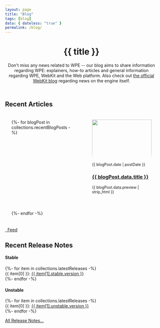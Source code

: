 ```yaml
---
layout: page
title: "Blog"
tags: [blog]
data: { dateless: "true" }
permalink: /blog/
---
```

<style>
.card ol {
	padding: 1.5em;
}
@media (min-width: 60em) {
	.card ol {
		display: grid;
		grid-template-columns: repeat(2, 1fr);
		gap: 3em 5em;
	}
}
.card ol img {
	width: 100%;
	height: 9em;
	margin-block: 0 1em;
	object-fit: cover;
	object-position: top center;
	mask: linear-gradient(0deg, #FFF0, 0.5em, #FFFF 1.5em);
}
.card ol p, .card ol time {
	font-size: 90%;
}
</style>

<header class="page">

# {{ title }}

Don't miss any news related to WPE -- our blog aims to share information regarding WPE: explainers, how-to articles and general information regarding WPE, WebKit
and the Web platform. Also check out [the official WebKit blog](https://webkit.org/blog/) regarding news on the engine itself. 

</header>

## Recent Articles

<div class="card">
	<ol reversed role="list" class="w-list-unstyled" style="margin: 1rem 0 1rem 0; list-style: none;">
	{%- for blogPost in collections.recentBlogPosts -%}
		<li class="listitem">
			<img src="{{ blogPost.data.thumbnail | url }}" alt="">
			<time>{{ blogPost.date | postDate }}</time>
			<h3><a href="{{ blogPost.url | url }}">{{ blogPost.data.title }}</a></h3>
			<p>{{ blogPost.data.preview | strip_html }}</p>
		</li>
	{%- endfor -%}
	</ol>
	<a class="btn" href="{{ '/blog.xml' | url }}"><i class="icon-feed"></i>&nbsp;&nbsp;Feed</a>
</div>


## Recent Release Notes

<div class="container">
  <div class="card-deck">
    <div class="card">
      <h4 class="card-header text-center">Stable</h4>
      <div class="list-group list-group-flush">
        {%- for item in collections.latestReleases -%}
        <div class="list-group-item list-group-item-action d-flex justify-content-between align-items-center">
          {{ item[0] }}:
          <a class="badge badge-secondary"
             href="{{ item[1].stable.url | url }}">{{ item[1].stable.version }}</a>
        </div>
        {%- endfor -%}
      </div>
    </div>

   <div class="card">
      <h4 class="card-header text-center">Unstable</h4>
      <div class="list-group list-group-flush">
        {%- for item in collections.latestReleases -%}
        <div class="list-group-item list-group-item-action d-flex justify-content-between align-items-center">
          {{ item[0] }}:
          <span>
          <a class="badge badge-secondary"
             title="Release notes for {{ item[0] }} {{ item[1].unstable.version }}"
             href="{{ item[1].unstable.url | url }}">{{ item[1].unstable.version }}</a>
          </span>
        </div>
        {%- endfor -%}
      </div>
    </div>
    <p class="m-3 mt-4 text-center">
      <a class="btn btn-light btn-sm" href="{{ '/release/' | url }}">All Release Notes…</a>
    </p>
  </div>
</div>
